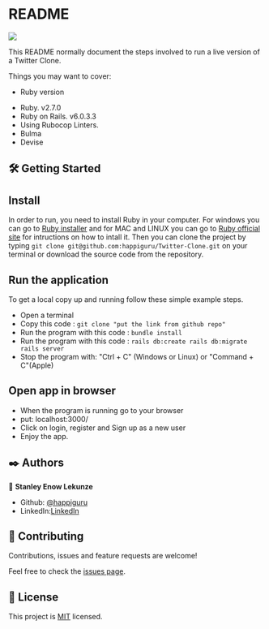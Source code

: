 # README
![](https://img.shields.io/badge/Microverse-blueviolet)

This README normally document the steps involved to run a live version of a Twitter Clone.

Things you may want to cover:

* Ruby version
- Ruby. v2.7.0
- Ruby on Rails. v6.0.3.3
- Using Rubocop Linters.
- Bulma
- Devise

## 🛠 Getting Started
## Install 
In order to run, you need to install Ruby in your computer. For windows you can go to [Ruby installer](https://rubyinstaller.org/) and for MAC and LINUX you can go to [Ruby official site](https://www.ruby-lang.org/en/downloads/) for intructions on how to intall it. Then you can clone the project by typing ```git clone git@github.com:happiguru/Twitter-Clone.git``` on your terminal or download the source code from the repository.

## Run the application
To get a local copy up and running follow these simple example steps.

- Open a terminal
- Copy this code : ```git clone "put the link from github repo"```
- Run the program with this code : ```bundle install```
- Run the program with this code : ```rails db:create rails db:migrate rails server```
- Stop the program with: "Ctrl + C" (Windows or Linux) or "Command + C"(Apple)

## Open app in browser

- When the program is running go to your browser
- put: localhost:3000/
- Click on login, register and Sign up as a new user
- Enjoy the app.

## ✒️ Authors

👤 **Stanley Enow Lekunze**

- Github: [@happiguru](https://github.com/happiguru)
- LinkedIn:[LinkedIn](https://www.linkedin.com/in/lekunze-nley)

## 🤝 Contributing
Contributions, issues and feature requests are welcome!

Feel free to check the [issues page](https://github.com/happiguru/Twitter-Clone/issues).

## 📝 License
This project is [MIT](lic.url) licensed.